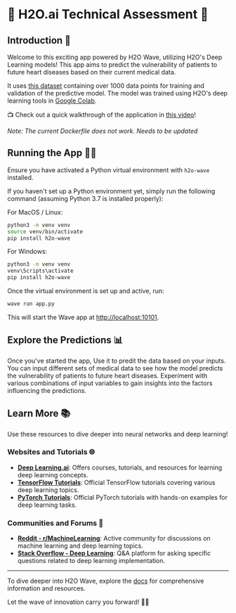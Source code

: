 # 🌊 H2O.ai Technical Assessment 🧠

## Introduction 🚀

Welcome to this exciting app powered by H2O Wave, utilizing H2O's Deep Learning models! This app aims to predict the vulnerability of patients to future heart diseases based on their current medical data.

It uses [this dataset](https://www.kaggle.com/datasets/fedesoriano/heart-failure-prediction) containing over 1000 data points for training and validation of the predictive model. The model was trained using H2O's deep learning tools in [Google Colab](https://colab.research.google.com/drive/14E5uij9zbBW1TdRGGLkAAl-yFF0EeejJ?usp=sharing).

📺 Check out a quick walkthrough of the application in [this video](https://youtu.be/JtG0GZEk6_k)!

*Note: The current Dockerfile does not work. Needs to be updated*

## Running the App 🏃‍♂️

Ensure you have activated a Python virtual environment with `h2o-wave` installed.

If you haven't set up a Python environment yet, simply run the following command (assuming Python 3.7 is installed properly):

For MacOS / Linux:

```sh
python3 -m venv venv
source venv/bin/activate
pip install h2o-wave
```

For Windows:

```sh
python3 -m venv venv
venv\Scripts\activate
pip install h2o-wave
```

Once the virtual environment is set up and active, run:

```sh
wave run app.py
```

This will start the Wave app at <http://localhost:10101>.

## Explore the Predictions 📊

Once you've started the app, Use it to predit the data based on your inputs. You can input different sets of medical data to see how the model predicts the vulnerability of patients to future heart diseases. Experiment with various combinations of input variables to gain insights into the factors influencing the predictions.

## Learn More 📚

Use these resources to dive deeper into neural networks and deep learning!

### Websites and Tutorials 🌐
- **[Deep Learning.ai](https://www.deeplearning.ai/)**: Offers courses, tutorials, and resources for learning deep learning concepts.
- **[TensorFlow Tutorials](https://www.tensorflow.org/tutorials)**: Official TensorFlow tutorials covering various deep learning topics.
- **[PyTorch Tutorials](https://pytorch.org/tutorials/)**: Official PyTorch tutorials with hands-on examples for deep learning tasks.

### Communities and Forums 🌟
- **[Reddit - r/MachineLearning](https://www.reddit.com/r/MachineLearning/)**: Active community for discussions on machine learning and deep learning topics.
- **[Stack Overflow - Deep Learning](https://stackoverflow.com/questions/tagged/deep-learning)**: Q&A platform for asking specific questions related to deep learning implementation.

---

To dive deeper into H2O Wave, explore the [docs](https://wave.h2o.ai/) for comprehensive information and resources.

Let the wave of innovation carry you forward! 🌊✨
